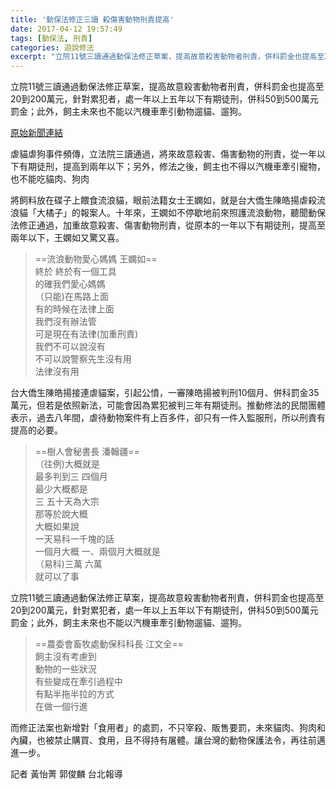 ```yaml
---
title: '動保法修正三讀 殺傷害動物刑責提高'
date: 2017-04-12 19:57:49
tags: [動保法, 刑責]
categories: 遊說修法
excerpt: "立院11號三讀通過動保法修正草案，提高故意殺害動物者刑責，併科罰金也提高至20到200萬元，針對累犯者，處一年以上五年以下有期徒刑，併科50到500萬元罰金；此外，飼主未來也不能以汽機車牽引動物遛貓、遛狗。"
---
```

立院11號三讀通過動保法修正草案，提高故意殺害動物者刑責，併科罰金也提高至20到200萬元，針對累犯者，處一年以上五年以下有期徒刑，併科50到500萬元罰金；此外，飼主未來也不能以汽機車牽引動物遛貓、遛狗。
<!-- more -->
[原始新聞連結](http://news.pts.org.tw/article/355254)

虐貓虐狗事件頻傳，立法院三讀通過，將來故意殺害、傷害動物的刑責，從一年以下有期徒刑，提高到兩年以下；另外，修法之後，飼主也不得以汽機車牽引寵物，也不能吃貓肉、狗肉

將飼料放在碟子上餵食流浪貓，眼前法籍女士王嫻如，就是台大僑生陳皓揚虐殺流浪貓「大橘子」的報案人。十年來，王嫻如不停歇地前來照護流浪動物，聽聞動保法修正通過，加重故意殺害、傷害動物刑責，從原本的一年以下有期徒刑，提高至兩年以下，王嫻如又驚又喜。

> ==流浪動物愛心媽媽 王嫻如==  
> 終於 終於有一個工具  
> 的確我們愛心媽媽  
> （只能)在馬路上面  
> 有的時候在法律上面  
> 我們沒有辦法管  
> 可是現在有法律(加重刑責)  
> 我們不可以說沒有  
> 不可以說警察先生沒有用  
> 法律沒有用  

台大僑生陳皓揚接連虐貓案，引起公憤，一審陳皓揚被判刑10個月、併科罰金35萬元，但若是依照新法，可能會因為累犯被判三年有期徒刑。推動修法的民間團體表示，過去八年間，虐待動物案件有上百多件，卻只有一件入監服刑，所以刑責有提高的必要。

> ==樹人會秘書長 潘翰疆==  
> （往例)大概就是  
> 最多判到三 四個月  
> 最少大概都是  
> 三 五十天為大宗  
> 那等於說大概  
> 大概如果說  
> 一天易科一千塊的話  
> 一個月大概 
> 一、兩個月大概就是  
> （易科)三萬 六萬  
> 就可以了事  

立院11號三讀通過動保法修正草案，提高故意殺害動物者刑責，併科罰金也提高至20到200萬元，針對累犯者，處一年以上五年以下有期徒刑，併科50到500萬元罰金；此外，飼主未來也不能以汽機車牽引動物遛貓、遛狗。

> ==農委會畜牧處動保科科長 江文全==  
> 飼主沒有考慮到  
> 動物的一些狀況  
> 有些變成在牽引過程中  
> 有點半拖半拉的方式  
> 在做一個行進  

而修正法案也新增對「食用者」的處罰，不只宰殺、販售要罰，未來貓肉、狗肉和內臟，也被禁止購買、食用，且不得持有屠體。讓台灣的動物保護法令，再往前邁進一步。


記者 黃怡菁 郭俊麟 台北報導
